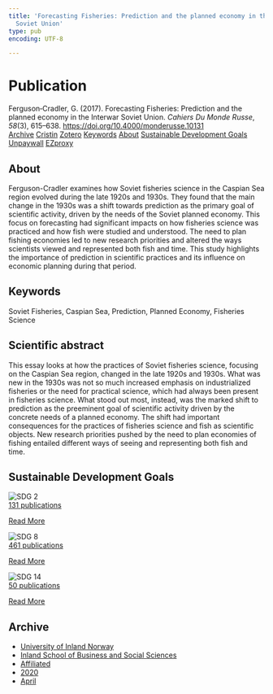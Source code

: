 ```yaml
---
title: 'Forecasting Fisheries: Prediction and the planned economy in the Interwar
  Soviet Union'
type: pub
encoding: UTF-8

---
```

<h1>Publication</h1>
<article id="csl-bib-container-JZB7B2NZ" class="csl-bib-container">
  <div class="csl-bib-body"> <div class="csl-entry">Ferguson‑Cradler, G. (2017). Forecasting Fisheries: Prediction and the planned economy in the Interwar Soviet Union. <i>Cahiers Du Monde Russe</i>, <i>58</i>(3), 615–638. <a href="https://doi.org/10.4000/monderusse.10131">https://doi.org/10.4000/monderusse.10131</a></div> </div>
  <div class="csl-bib-buttons">
    <a href="#taxonomy-article-JZB7B2NZ" alt="archive" class="csl-bib-button">Archive</a>
    <a href="https://app.cristin.no/results/show.jsf?id=1807165" alt="Cristin" class="csl-bib-button">Cristin</a>
    <a href="http://zotero.org/groups/5881554/items/JZB7B2NZ" alt="Zotero" class="csl-bib-button">Zotero</a>
    <a href="#keywords-article-JZB7B2NZ" alt="keywords" class="csl-bib-button">Keywords</a>
    <a href="#about-article-JZB7B2NZ" alt="about_pub" class="csl-bib-button">About</a>
    <a href="#sdg-article-JZB7B2NZ" alt="sdg" class="csl-bib-button">Sustainable Development Goals</a>
    <a href="https://journals.openedition.org/monderusse/pdf/10131" alt="Unpaywall" class="csl-bib-button">Unpaywall</a>
    <a href="https://journals.openedition.org/monderusse/pdf/10131" alt="EZproxy" class="csl-bib-button">EZproxy</a>
  </div>
  <div id="csl-bib-meta-container-JZB7B2NZ"></div>
</article>
<div id="csl-bib-meta-JZB7B2NZ" class="csl-bib-meta">
  <article id="about-article-JZB7B2NZ" class="about_pub-article">
    <h1>About</h1>
    Ferguson-Cradler examines how Soviet fisheries science in the Caspian Sea region evolved during the late 1920s and 1930s. They found that the main change in the 1930s was a shift towards prediction as the primary goal of scientific activity, driven by the needs of the Soviet planned economy. This focus on forecasting had significant impacts on how fisheries science was practiced and how fish were studied and understood. The need to plan fishing economies led to new research priorities and altered the ways scientists viewed and represented both fish and time. This study highlights the importance of prediction in scientific practices and its influence on economic planning during that period.
  </article>
  <article id="keywords-article-JZB7B2NZ" class="keywords-article">
    <h1>Keywords</h1>
    Soviet Fisheries, Caspian Sea, Prediction, Planned Economy, Fisheries Science
  </article>
  <article id="abstract-article-JZB7B2NZ" class="abstract-article">
    <h1>Scientific abstract</h1>
    This essay looks at how the practices of Soviet fisheries science, focusing on the Caspian Sea region, changed in the late 1920s and 1930s. What was new in the 1930s was not so much increased emphasis on industrialized fisheries or the need for practical science, which had always been present in fisheries science. What stood out most, instead, was the marked shift to prediction as the preeminent goal of scientific activity driven by the concrete needs of a planned economy. The shift had important consequences for the practices of fisheries science and fish as scientific objects. New research priorities pushed by the need to plan economies of fishing entailed different ways of seeing and representing both fish and time.
  </article>
  <article id="sdg-article-JZB7B2NZ" class="sdg-article">
    <h1>Sustainable Development Goals</h1>
    <div class="sdg-container"><div id="sdg2" class="sdg">
        <img src="{{< params subfolder >}}images/sdg/sdg02_en.png" class="image" alt="SDG 2">
        <div class="sdg-overlay">
          <a href="{{< params subfolder >}}en/archive/?sdg=2#archive" class="sdg-publication-count"><span>131</span> publications</a>
          <p><a href="https://sdgs.un.org/goals/goal2" class="sdg-read-more">Read More</a></p>
        </div>
      </div> <div id="sdg8" class="sdg">
        <img src="{{< params subfolder >}}images/sdg/sdg08_en.png" class="image" alt="SDG 8">
        <div class="sdg-overlay">
          <a href="{{< params subfolder >}}en/archive/?sdg=8#archive" class="sdg-publication-count"><span>461</span> publications</a>
          <p><a href="https://sdgs.un.org/goals/goal8" class="sdg-read-more">Read More</a></p>
        </div>
      </div> <div id="sdg14" class="sdg">
        <img src="{{< params subfolder >}}images/sdg/sdg14_en.png" class="image" alt="SDG 14">
        <div class="sdg-overlay">
          <a href="{{< params subfolder >}}en/archive/?sdg=14#archive" class="sdg-publication-count"><span>50</span> publications</a>
          <p><a href="https://sdgs.un.org/goals/goal14" class="sdg-read-more">Read More</a></p>
        </div>
      </div></div>
  </article>
  <article id="taxonomy-article-JZB7B2NZ" class="taxonomy-article">
    <h1>Archive</h1>
    <ul>
      <li><a href="{{< params subfolder >}}en/archive/?key=3DCRN523">University of Inland Norway</a></li>
      <li><a href="{{< params subfolder >}}en/archive/?key=DU8Q9LN9">Inland School of Business and Social Sciences</a></li>
      <li><a href="{{< params subfolder >}}en/archive/?key=9ESJ3S3Z">Affiliated</a></li>
      <li><a href="{{< params subfolder >}}en/archive/?key=ESAQ22H7">2020</a></li>
      <li><a href="{{< params subfolder >}}en/archive/?key=X7FARZ4F">April</a></li>
    </ul>
  </article>
</div>
